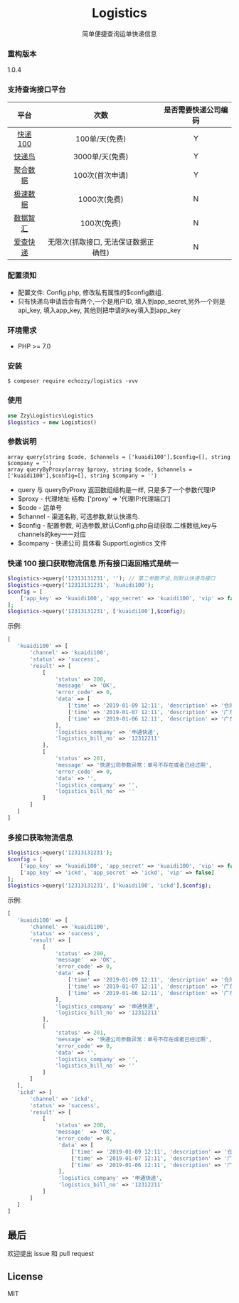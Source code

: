 <h1 align="center"> Logistics </h1>

<p align="center">简单便捷查询运单快递信息</p>

### 重构版本
1.0.4

### 支持查询接口平台

| 平台 | 次数 | 是否需要快递公司编码 |
| :-----: | :----: | :----: |
| [快递100](https://www.kuaidi100.com/openapi/applyapi.shtml) | 100单/天(免费) | Y |
| [快递鸟](http://www.kdniao.com/api-all) | 3000单/天(免费) | Y |
| [聚合数据](https://www.juhe.cn/docs/api/id/43) | 100次(首次申请) | Y |
| [极速数据](https://www.jisuapi.com/api/express) | 1000次(免费) | N |
| [数据智汇](http://www.shujuzhihui.cn/apiDetails?id=1867) | 100次(免费) | N |
| [爱查快递](https://www.ickd.cn/api) | 无限次(抓取接口, 无法保证数据正确性) | N |

### 配置须知
* 配置文件: Config.php, 修改私有属性的$config数组.
* 只有快递鸟申请后会有两个,一个是用户ID, 填入到app_secret,另外一个则是api_key, 填入app_key, 其他则把申请的key填入到app_key 

### 环境需求
* PHP >= 7.0

### 安装

```shell
$ composer require echozzy/logistics -vvv
```

### 使用
```php
use Zzy\Logistics\Logistics
$logistics = new Logistics()
```

### 参数说明

```
array query(string $code, $channels = ['kuaidi100'],$config=[], string $company = '')
array queryByProxy(array $proxy, string $code, $channels = ['kuaidi100'],$config=[], string $company = '')
```

* query 与 queryByProxy 返回数组结构是一样, 只是多了一个参数代理IP
* $proxy - 代理地址 结构: ['proxy' => '代理IP:代理端口']
* $code - 运单号
* $channel - 渠道名称, 可选参数,默认快递鸟.
* $config - 配置参数, 可选参数,默认Config.php自动获取.二维数组,key与channels的key一一对应
* $company - 快递公司 具体看 SupportLogistics 文件

### 快递 100 接口获取物流信息 所有接口返回格式是统一
```php
$logistics->query('12313131231', ''); // 第二参数不设,则默认快递鸟接口
$logistics->query('12313131231', 'kuaidi100');
$config = [
    ['app_key' => 'kuaidi100', 'app_secret' => 'kuaidi100', 'vip' => false]
];
$logistics->query('12313131231', ['kuaidi100'],$config);
```
示例:

```php 
[
   'kuaidi100' => [
       'channel' => 'kuaidi100',
       'status' => 'success',
       'result' => [
           [
               'status' => 200,
               'message'  => 'OK',
               'error_code' => 0,
               'data' => [
                   ['time' => '2019-01-09 12:11', 'description' => '仓库-已签收'],
                   ['time' => '2019-01-07 12:11', 'description' => '广东XX服务点'],
                   ['time' => '2019-01-06 12:11', 'description' => '广东XX转运中心']
               ],
               'logistics_company' => '申通快递',
               'logistics_bill_no' => '12312211'
           ],
           [
               'status' => 201,
               'message' => '快递公司参数异常：单号不存在或者已经过期',
               'error_code' => 0,
               'data' => '',
               'logistics_company' => '',
               'logistics_bill_no' => ''
           ]
       ]
   ]
]
```

### 多接口获取物流信息
```php
$logistics->query('12313131231');
$config = [
    ['app_key' => 'kuaidi100', 'app_secret' => 'kuaidi100', 'vip' => false],
    ['app_key' => 'ickd', 'app_secret' => 'ickd', 'vip' => false]
];
$logistics->query('12313131231', ['kuaidi100', 'ickd'],$config);
```
示例:

```php 
[
   'kuaidi100' => [
       'channel' => 'kuaidi100',
       'status' => 'success',
       'result' => [
           [
               'status' => 200,
               'message'  => 'OK',
               'error_code' => 0,
               'data' => [
                   ['time' => '2019-01-09 12:11', 'description' => '仓库-已签收'],
                   ['time' => '2019-01-07 12:11', 'description' => '广东XX服务点'],
                   ['time' => '2019-01-06 12:11', 'description' => '广东XX转运中心']
               ],
               'logistics_company' => '申通快递',
               'logistics_bill_no' => '12312211'
           ],
           [
               'status' => 201,
               'message' => '快递公司参数异常：单号不存在或者已经过期',
               'error_code' => 0,
               'data' => '',
               'logistics_company' => '',
               'logistics_bill_no' => ''
           ]
       ]
   ],
   'ickd' => [
       'channel' => 'ickd',
       'status' => 'success',
       'result' => [
           [
               'status' => 200,
               'message'  => 'OK',
               'error_code' => 0,
                'data' => [
                    ['time' => '2019-01-09 12:11', 'description' => '仓库-已签收'],
                    ['time' => '2019-01-07 12:11', 'description' => '广东XX服务点'],
                    ['time' => '2019-01-06 12:11', 'description' => '广东XX转运中心']
                ],
                'logistics_company' => '申通快递',
                'logistics_bill_no' => '12312211'
           ]
       ]
   ]
]
```

## 最后
欢迎提出 issue 和 pull request

## License
MIT
